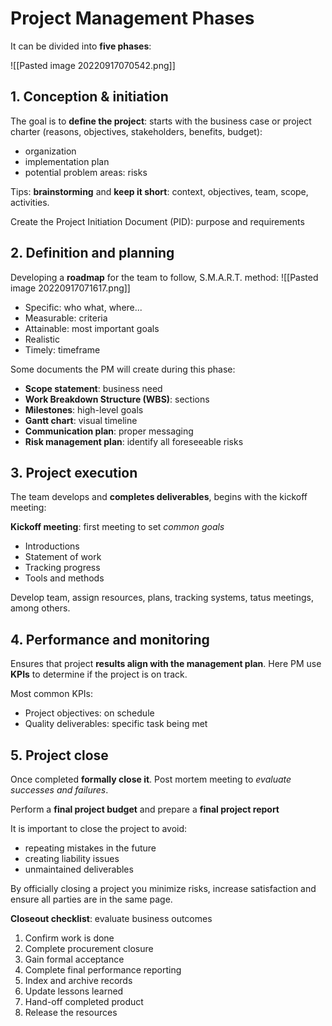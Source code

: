 # Project Management Phases

It can be divided into **five phases**:

![[Pasted image 20220917070542.png]]

## 1. **Conception & initiation**

The goal is to **define the project**: starts with the business case or project charter (reasons, objectives, stakeholders, benefits, budget):
- organization
- implementation plan
- potential problem areas: risks

Tips: **brainstorming** and **keep it short**: context, objectives, team, scope, activities.

Create the Project Initiation Document (PID): purpose and requirements



## 2. **Definition and planning**


Developing a **roadmap** for the team to follow, S.M.A.R.T. method:
![[Pasted image 20220917071617.png]]

- Specific: who what, where...
- Measurable: criteria
- Attainable: most important goals
- Realistic
- Timely: timeframe

Some documents the PM will create during this phase:
- **Scope statement**: business need 
- **Work Breakdown Structure (WBS)**: sections
- **Milestones**: high-level goals
- **Gantt chart**: visual timeline
- **Communication plan**: proper messaging
- **Risk management plan**: identify all foreseeable risks



## **3. Project execution**

The team develops and **completes deliverables**, begins with the kickoff meeting:

**Kickoff meeting**: first meeting to set *common goals*
- Introductions
- Statement of work
- Tracking progress
- Tools and methods

Develop team, assign resources, plans, tracking systems, tatus meetings, among others.


## **4. Performance and monitoring**

Ensures that project **results align with the management plan**. Here PM use **KPIs** to determine if the project is on track.

Most common KPIs:
- Project objectives: on schedule
- Quality deliverables: specific task being met




## **5. Project close**

Once completed **formally close it**. Post mortem meeting to *evaluate successes and failures*. 

Perform a **final project budget** and prepare a **final project report**

It is important to close the project to avoid:
- repeating mistakes in the future
- creating liability issues
- unmaintained deliverables

By officially closing a project you minimize risks, increase satisfaction and ensure all parties are in the same page.


**Closeout checklist**: evaluate business outcomes
1. Confirm work is done
2. Complete procurement closure
3. Gain formal acceptance
4. Complete final performance reporting
5. Index and archive records
6. Update lessons learned
7. Hand-off completed product
8. Release the resources